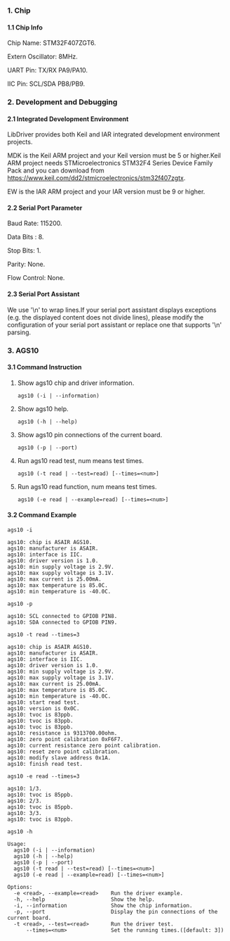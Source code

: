 ### 1. Chip

#### 1.1 Chip Info

Chip Name: STM32F407ZGT6.

Extern Oscillator: 8MHz.

UART Pin: TX/RX PA9/PA10.

IIC Pin: SCL/SDA PB8/PB9.

### 2. Development and Debugging

#### 2.1 Integrated Development Environment

LibDriver provides both Keil and IAR integrated development environment projects.

MDK is the Keil ARM project and your Keil version must be 5 or higher.Keil ARM project needs STMicroelectronics STM32F4 Series Device Family Pack and you can download from https://www.keil.com/dd2/stmicroelectronics/stm32f407zgtx.

EW is the IAR ARM project and your IAR version must be 9 or higher.

#### 2.2 Serial Port Parameter

Baud Rate: 115200.

Data Bits : 8.

Stop Bits: 1.

Parity: None.

Flow Control: None.

#### 2.3 Serial Port Assistant

We use '\n' to wrap lines.If your serial port assistant displays exceptions (e.g. the displayed content does not divide lines), please modify the configuration of your serial port assistant or replace one that supports '\n' parsing.

### 3. AGS10

#### 3.1 Command Instruction

1. Show ags10 chip and driver information.

   ```shell
   ags10 (-i | --information)
   ```

2. Show ags10 help.

   ```shell
   ags10 (-h | --help)
   ```

3. Show ags10 pin connections of the current board.

   ```shell
   ags10 (-p | --port)
   ```

4. Run ags10 read test, num means test times. 

   ```shell
   ags10 (-t read | --test=read) [--times=<num>]
   ```

5. Run ags10 read function, num means test times.

   ```shell
   ags10 (-e read | --example=read) [--times=<num>]
   ```

#### 3.2 Command Example

```shell
ags10 -i

ags10: chip is ASAIR AGS10.
ags10: manufacturer is ASAIR.
ags10: interface is IIC.
ags10: driver version is 1.0.
ags10: min supply voltage is 2.9V.
ags10: max supply voltage is 3.1V.
ags10: max current is 25.00mA.
ags10: max temperature is 85.0C.
ags10: min temperature is -40.0C.
```

```shell
ags10 -p

ags10: SCL connected to GPIOB PIN8.
ags10: SDA connected to GPIOB PIN9.
```

```shell
ags10 -t read --times=3

ags10: chip is ASAIR AGS10.
ags10: manufacturer is ASAIR.
ags10: interface is IIC.
ags10: driver version is 1.0.
ags10: min supply voltage is 2.9V.
ags10: max supply voltage is 3.1V.
ags10: max current is 25.00mA.
ags10: max temperature is 85.0C.
ags10: min temperature is -40.0C.
ags10: start read test.
ags10: version is 0x0C.
ags10: tvoc is 83ppb.
ags10: tvoc is 83ppb.
ags10: tvoc is 83ppb.
ags10: resistance is 9313700.00ohm.
ags10: zero point calibration 0xF6F7.
ags10: current resistance zero point calibration.
ags10: reset zero point calibration.
ags10: modify slave address 0x1A.
ags10: finish read test.
```

```shell
ags10 -e read --times=3

ags10: 1/3.
ags10: tvoc is 85ppb.
ags10: 2/3.
ags10: tvoc is 85ppb.
ags10: 3/3.
ags10: tvoc is 83ppb.
```

```shell
ags10 -h

Usage:
  ags10 (-i | --information)
  ags10 (-h | --help)
  ags10 (-p | --port)
  ags10 (-t read | --test=read) [--times=<num>]
  ags10 (-e read | --example=read) [--times=<num>]

Options:
  -e <read>, --example=<read>    Run the driver example.
  -h, --help                     Show the help.
  -i, --information              Show the chip information.
  -p, --port                     Display the pin connections of the current board.
  -t <read>, --test=<read>       Run the driver test.
      --times=<num>              Set the running times.([default: 3])
```

